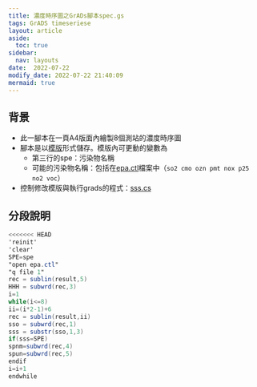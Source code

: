 ```yaml
---
title: 濃度時序圖之GrADs腳本spec.gs
tags: GrADS timeseriese
layout: article
aside:
  toc: true
sidebar:
  nav: layouts
date:  2022-07-22
modify_date: 2022-07-22 21:40:09
mermaid: true
---
```

## 背景
- 此一腳本在一頁A4版面內繪製8個測站的濃度時序圖
- 腳本是以[模版](https://github.com/sinotec2/camxruns/blob/master/spec.gs.BLK)形式儲存。模版內可更動的變數為
  - 第三行的spe：污染物名稱
  - 可能的污染物名稱：包括在[epa.ctl](https://github.com/sinotec2/camxruns/blob/master/epa.ctl.BLK)檔案中（`so2 cmo ozn pmt nox p25 no2 voc`）
- 控制修改模版與執行grads的程式：[sss.cs](https://sinotec2.github.io/FAQ/2022/07/21/ovm2grads.html#ssscs流程)

## 分段說明
```gs
<<<<<<< HEAD
'reinit'
'clear'
SPE=spe
"open epa.ctl"
"q file 1"
rec = sublin(result,5)
HHH = subwrd(rec,3)
i=1
while(i<=8)
ii=(i*2-1)+6
rec = sublin(result,ii)
sso = subwrd(rec,1)
sss = substr(sso,1,3)
if(sss=SPE)
spnm=subwrd(rec,4)
spun=subwrd(rec,5)
endif
i=i+1
endwhile
```